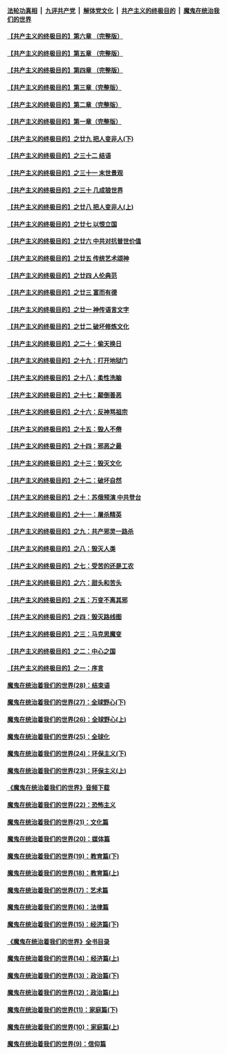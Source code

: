 ####  [法轮功真相](../../../../basic/blob/master/README.md?t=10101226) &nbsp;|&nbsp; [九评共产党](../../../../9ping.md/blob/master/README.md?t=10101226) &nbsp;|&nbsp; [解体党文化](../../../../jtdwh.md/blob/master/README.md?t=10101226)  &nbsp;|&nbsp; [共产主义的终极目的](../../../../gczydzjmd.md/blob/master/README.md?t=10101226) &nbsp;|&nbsp; [魔鬼在统治我们的世界](../../../../mgztzwmdsj.md/blob/master/README.md?t=10101226) 

#### [【共产主义的终极目的】第六章 （完整版）](../pages/nsc422/n11428913.md?t=10101226) 

#### [【共产主义的终极目的】第五章 （完整版）](../pages/nsc422/n11428912.md?t=10101226) 

#### [【共产主义的终极目的】第四章 （完整版）](../pages/nsc422/n11428907.md?t=10101226) 

#### [【共产主义的终极目的】第三章（完整版）](../pages/nsc422/n11428848.md?t=10101226) 

#### [【共产主义的终极目的】第二章（完整版）](../pages/nsc422/n11428831.md?t=10101226) 

#### [【共产主义的终极目的】第一章（完整版）](../pages/nsc422/n11417651.md?t=10101226) 

#### [【共产主义的终极目的】之廿九 把人变非人(下)](../pages/nsc422/n11344140.md?t=10101226) 

#### [【共产主义的终极目的】之三十二 结语](../pages/nsc422/n11360535.md?t=10101226) 

#### [【共产主义的终极目的】之三十一 末世景观](../pages/nsc422/n11351129.md?t=10101226) 

#### [【共产主义的终极目的】之三十 几成狼世界](../pages/nsc422/n11348280.md?t=10101226) 

#### [【共产主义的终极目的】之廿八 把人变非人(上)](../pages/nsc422/n11340492.md?t=10101226) 

#### [【共产主义的终极目的】之廿七 以恨立国](../pages/nsc422/n11336944.md?t=10101226) 

#### [【共产主义的终极目的】之廿六 中共对抗普世价值](../pages/nsc422/n11324785.md?t=10101226) 

#### [【共产主义的终极目的】之廿五 传统艺术颂神](../pages/nsc422/n11296396.md?t=10101226) 

#### [【共产主义的终极目的】之廿四 人伦典范](../pages/nsc422/n11296397.md?t=10101226) 

#### [【共产主义的终极目的】之廿三 富而有德](../pages/nsc422/n11283598.md?t=10101226) 

#### [【共产主义的终极目的】之廿一 神传语言文字](../pages/nsc422/n11263265.md?t=10101226) 

#### [【共产主义的终极目的】之廿二 破坏修炼文化](../pages/nsc422/n11245728.md?t=10101226) 

#### [【共产主义的终极目的】之二十：偷天换日](../pages/nsc422/n11238846.md?t=10101226) 

#### [【共产主义的终极目的】之十九：打开地狱门](../pages/nsc422/n11206376.md?t=10101226) 

#### [【共产主义的终极目的】之十八：柔性洗脑](../pages/nsc422/n11199994.md?t=10101226) 

#### [【共产主义的终极目的】之十七：颠倒善恶](../pages/nsc422/n11179782.md?t=10101226) 

#### [【共产主义的终极目的】之十六：反神骂祖宗](../pages/nsc422/n11166798.md?t=10101226) 

#### [【共产主义的终极目的】之十五：毁人不倦](../pages/nsc422/n11166792.md?t=10101226) 

#### [【共产主义的终极目的】之十四：邪恶之最](../pages/nsc422/n11150249.md?t=10101226) 

#### [【共产主义的终极目的】之十三：毁灭文化](../pages/nsc422/n11135227.md?t=10101226) 

#### [【共产主义的终极目的】之十二：破坏自然](../pages/nsc422/n11135214.md?t=10101226) 

#### [【共产主义的终极目的】之十：苏俄预演 中共登台](../pages/nsc422/n11118424.md?t=10101226) 

#### [【共产主义的终极目的】之十一：屠杀精英](../pages/nsc422/n11118442.md?t=10101226) 

#### [【共产主义的终极目的】之九：共产邪灵一路杀](../pages/nsc422/n11114139.md?t=10101226) 

#### [【共产主义的终极目的】之八：毁灭人类](../pages/nsc422/n11108503.md?t=10101226) 

#### [【共产主义的终极目的】之七：受苦的还是工农](../pages/nsc422/n11101809.md?t=10101226) 

#### [【共产主义的终极目的】之六：甜头和苦头](../pages/nsc422/n11096971.md?t=10101226) 

#### [【共产主义的终极目的】之五：万变不离其邪](../pages/nsc422/n11091285.md?t=10101226) 

#### [【共产主义的终极目的】之四：毁灭路线图](../pages/nsc422/n11086284.md?t=10101226) 

#### [【共产主义的终极目的】之三：马克思魔变](../pages/nsc422/n11061941.md?t=10101226) 

#### [【共产主义的终极目的】之二：中心之国](../pages/nsc422/n11047728.md?t=10101226) 

#### [【共产主义的终极目的】之一：序言](../pages/nsc422/n11086077.md?t=10101226) 

#### [魔鬼在统治着我们的世界(28)：结束语](../pages/nsc422/n10936246.md?t=10101226) 

#### [魔鬼在统治着我们的世界(27)：全球野心(下)](../pages/nsc422/n10928319.md?t=10101226) 

#### [魔鬼在统治着我们的世界(26)：全球野心(上)](../pages/nsc422/n10900318.md?t=10101226) 

#### [魔鬼在统治着我们的世界(25)：全球化](../pages/nsc422/n10788205.md?t=10101226) 

#### [魔鬼在统治着我们的世界(24)：环保主义(下)](../pages/nsc422/n10695307.md?t=10101226) 

#### [魔鬼在统治着我们的世界(23)：环保主义(上)](../pages/nsc422/n10688613.md?t=10101226) 

#### [《魔鬼在统治着我们的世界》音频下载](../pages/nsc422/n10635553.md?t=10101226) 

#### [魔鬼在统治着我们的世界(22)：恐怖主义](../pages/nsc422/n10614727.md?t=10101226) 

#### [魔鬼在统治着我们的世界(21)：文化篇](../pages/nsc422/n10597706.md?t=10101226) 

#### [魔鬼在统治着我们的世界(20)：媒体篇](../pages/nsc422/n10586579.md?t=10101226) 

#### [魔鬼在统治着我们的世界(19)：教育篇(下)](../pages/nsc422/n10564808.md?t=10101226) 

#### [魔鬼在统治着我们的世界(18)：教育篇(上)](../pages/nsc422/n10526970.md?t=10101226) 

#### [魔鬼在统治着我们的世界(17)：艺术篇](../pages/nsc422/n10499093.md?t=10101226) 

#### [魔鬼在统治着我们的世界(16)：法律篇](../pages/nsc422/n10485969.md?t=10101226) 

#### [魔鬼在统治着我们的世界(15)：经济篇(下)](../pages/nsc422/n10469975.md?t=10101226) 

#### [《魔鬼在统治着我们的世界》全书目录](../pages/nsc422/n10464261.md?t=10101226) 

#### [魔鬼在统治着我们的世界(14)：经济篇(上)](../pages/nsc422/n10457370.md?t=10101226) 

#### [魔鬼在统治着我们的世界(13)：政治篇(下)](../pages/nsc422/n10448270.md?t=10101226) 

#### [魔鬼在统治着我们的世界(12)：政治篇(上)](../pages/nsc422/n10444576.md?t=10101226) 

#### [魔鬼在统治着我们的世界(11)：家庭篇(下)](../pages/nsc422/n10440961.md?t=10101226) 

#### [魔鬼在统治着我们的世界(10)：家庭篇(上)](../pages/nsc422/n10435448.md?t=10101226) 

#### [魔鬼在统治着我们的世界(9)：信仰篇](../pages/nsc422/n10432159.md?t=10101226) 

